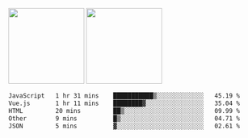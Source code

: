 <img src="https://github-readme-stats.vercel.app/api?username=Dream4ever&count_private=true&show_icons=true&theme=tokyonight" height="150" /> <img src="https://github-readme-stats.vercel.app/api/top-langs/?username=Dream4ever&count_private=true&show_icons=true&theme=tokyonight&langs_count=5&layout=compact" height="150" />

<!--START_SECTION:waka-->

```txt
JavaScript   1 hr 31 mins    ███████████▒░░░░░░░░░░░░░   45.19 %
Vue.js       1 hr 11 mins    ████████▓░░░░░░░░░░░░░░░░   35.04 %
HTML         20 mins         ██▒░░░░░░░░░░░░░░░░░░░░░░   09.99 %
Other        9 mins          █▒░░░░░░░░░░░░░░░░░░░░░░░   04.71 %
JSON         5 mins          ▓░░░░░░░░░░░░░░░░░░░░░░░░   02.61 %
```

<!--END_SECTION:waka-->
